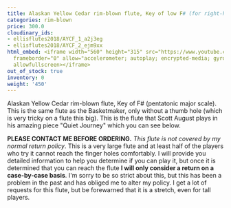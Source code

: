 ```yaml
---
title: Alaskan Yellow Cedar rim-blown flute, Key of low F# (for right-handed player)
categories: rim-blown
price: 300.0
cloudinary_ids:
- ellisflutes2018/AYCF_1_a2j3eg
- ellisflutes2018/AYCF_2_ejm9xx
html_embed: <iframe width="560" height="315" src="https://www.youtube.com/embed/MLioZXdCrjg"
  frameborder="0" allow="accelerometer; autoplay; encrypted-media; gyroscope; picture-in-picture"
  allowfullscreen></iframe>
out_of_stock: true
inventory: 0
weight: '450'
---
```


Alaskan Yellow Cedar rim-blown flute, Key of F# (pentatonic major scale).  This is the same flute as the Basketmaker, only without a thumb hole (which is very tricky on a flute this big).  This is the flute that Scott August plays in his amazing piece "Quiet Journey" which you can see below.

**PLEASE CONTACT ME BEFORE ORDERING.**  *This flute is not covered by my normal return policy*. This is a very large flute and at least half of the players who try it cannot reach the finger holes comfortably.  I will provide you detailed information to help you determine if you can play it, but once it is determined that you can reach the flute **I will only consider a return on a case-by-case basis**.  I'm sorry to be so strict about this, but this has been a problem in the past and has obliged me to alter my policy.  I get a lot of requests for this flute, but be forewarned that it is a stretch, even for tall players.
